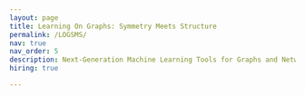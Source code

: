 ```yaml
---
layout: page
title: Learning On Graphs: Symmetry Meets Structure
permalink: /LOGSMS/
nav: true
nav_order: 5
description: Next-Generation Machine Learning Tools for Graphs and Networks 
hiring: true

---
```



